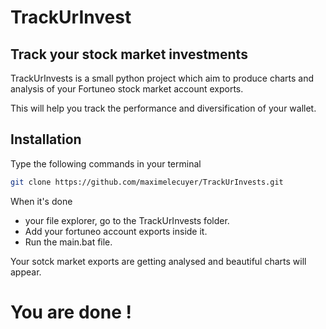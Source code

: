 # TrackUrInvest
## Track your stock market investments



TrackUrInvests is a small python project which aim to produce charts and analysis of your Fortuneo stock market account exports.

This will help you track the performance and diversification of your wallet.



## Installation

Type the following commands in your terminal

```sh
git clone https://github.com/maximelecuyer/TrackUrInvests.git
```

When it's done 

- your file explorer, go to the TrackUrInvests folder.
- Add your fortuneo account exports inside it.
- Run the main.bat file.

Your sotck market exports are getting analysed and beautiful charts will appear.

# You are done !
